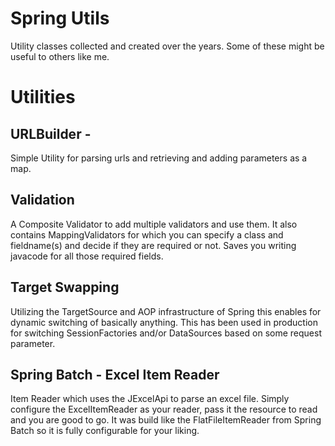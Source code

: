 Spring Utils
============

Utility classes collected and created over the years. Some of these might be useful to others like me. 

Utilities
=========

URLBuilder - 
---------
Simple Utility for parsing urls and retrieving and adding parameters as a map.

Validation
----------
A Composite Validator to add multiple validators and use them. It also contains MappingValidators for which you can specify a class and fieldname(s) and decide if they
are required or not. Saves you writing javacode for all those required fields.

Target Swapping
---------------
Utilizing the TargetSource and AOP infrastructure of Spring this enables for dynamic switching of basically anything. This has been used in production for switching SessionFactories and/or DataSources based on some request parameter.

Spring Batch - Excel Item Reader
--------------------------------
Item Reader which uses the JExcelApi to parse an excel file. Simply configure the ExcelItemReader as your reader, pass it the resource to read and you are good to go. It was build like the FlatFileItemReader from Spring Batch so it is fully configurable for your liking.